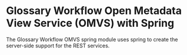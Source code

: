 <!-- SPDX-License-Identifier: Apache-2.0 -->
<!-- Copyright Contributors to the ODPi Egeria project.  -->

# Glossary Workflow Open Metadata View Service (OMVS) with Spring

The Glossary Workflow OMVS spring module uses spring to create the server-side support for the REST services.